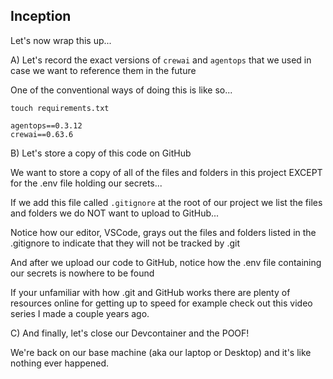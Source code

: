 ## Inception

Let's now wrap this up...

A) Let's record the exact versions of `crewai` and `agentops` that we used in case we want to reference them in the future

One of the conventional ways of doing this is like so...

`touch requirements.txt`
```
agentops==0.3.12
crewai==0.63.6
```

B) Let's store a copy of this code on GitHub

We want to store a copy of all of the files and folders in this project EXCEPT for the .env file holding our secrets...

If we add this file called `.gitignore` at the root of our project we list the files and folders we do NOT want to upload to GitHub...

Notice how our editor, VSCode, grays out the files and folders listed in the .gitignore to indicate that they will not be tracked by .git

And after we upload our code to GitHub, notice how the .env file containing our secrets is nowhere to be found

If your unfamiliar with how .git and GitHub works there are plenty of resources online for getting up to speed for example check out this video series I made a couple years ago.

C) And finally, let's close our Devcontainer and the POOF!

We're back on our base machine (aka our laptop or Desktop) and it's like nothing ever happened.